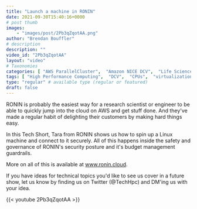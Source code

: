 ```yaml
---
title: "Launch a machine in RONIN"
date: 2021-09-30T15:40:16+0000
# post thumb
images:
    - "images/post/2Pb3qZqotAA.png"
author: "Brendan Bouffler"
# description
description: ""
video_id: "2Pb3qZqotAA"
layout: "video"
# Taxonomies
categories: [ "AWS ParallelCluster",  "Amazon NICE DCV",  "Life Sciences", ]
tags: [ "High Performance Computing",  "DCV",  "CPUs",  "virtualization",  "ParallelCluster",  "EC2",  "Storage",  "HPC",  "Covid-19",  "Lustre",  "Schedulers",  "vizualization",  "GPUs",  "techshorts", ]
type: "regular" # available type (regular or featured)
draft: false
---
```


RONIN is probably the easiest way for a research scientist or engineer to be able to quickly jump into the cloud on AWS and get stuff done. And they've made a regular habit of delighting their customers by making hard things easy.

In this Tech Short, Tara from RONIN shows us how to spin up a Linux machine and connect to it securely. All of this happens inside the safety and governance of RONIN's security posture and it's budget management guardrails.

More on all of this is available at www.ronin.cloud.

If you have ideas for technical topics you'd like to see us cover in a future show, let us know by finding us on Twitter (@TechHpc) and DM'ing us with your idea.

{{< youtube 2Pb3qZqotAA >}}